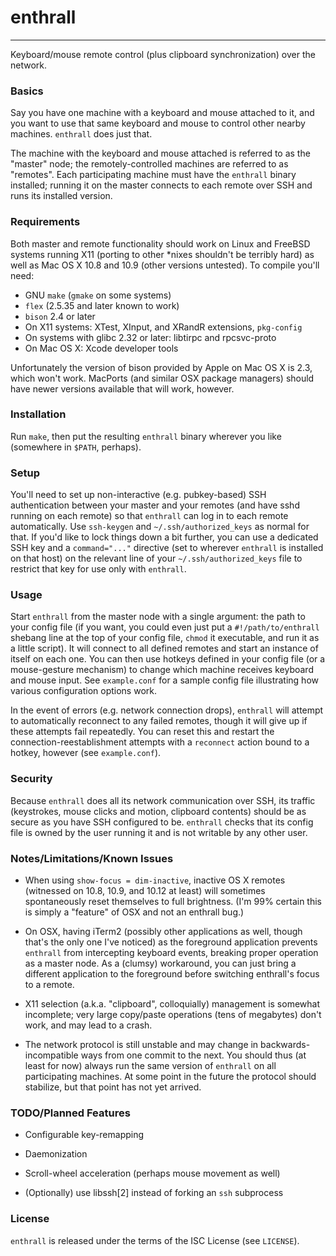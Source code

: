 # enthrall
------------

Keyboard/mouse remote control (plus clipboard synchronization) over
the network.

### Basics

Say you have one machine with a keyboard and mouse attached to it, and
you want to use that same keyboard and mouse to control other nearby
machines.  `enthrall` does just that.

The machine with the keyboard and mouse attached is referred to as the
"master" node; the remotely-controlled machines are referred to as
"remotes".  Each participating machine must have the `enthrall` binary
installed; running it on the master connects to each remote over SSH
and runs its installed version.

### Requirements

Both master and remote functionality should work on Linux and FreeBSD
systems running X11 (porting to other *nixes shouldn't be terribly
hard) as well as Mac OS X 10.8 and 10.9 (other versions untested).  To
compile you'll need:

 - GNU `make` (`gmake` on some systems)
 - `flex` (2.5.35 and later known to work)
 - `bison` 2.4 or later
 - On X11 systems: XTest, XInput, and XRandR extensions, `pkg-config`
 - On systems with glibc 2.32 or later: libtirpc and rpcsvc-proto
 - On Mac OS X: Xcode developer tools

Unfortunately the version of bison provided by Apple on Mac OS X is
2.3, which won't work.  MacPorts (and similar OSX package managers)
should have newer versions available that will work, however.

### Installation

Run `make`, then put the resulting `enthrall` binary wherever you like
(somewhere in `$PATH`, perhaps).

### Setup

You'll need to set up non-interactive (e.g. pubkey-based) SSH
authentication between your master and your remotes (and have sshd
running on each remote) so that `enthrall` can log in to each remote
automatically.  Use `ssh-keygen` and `~/.ssh/authorized_keys` as
normal for that.  If you'd like to lock things down a bit further, you
can use a dedicated SSH key and a `command="..."` directive (set to
wherever `enthrall` is installed on that host) on the relevant line of
your `~/.ssh/authorized_keys` file to restrict that key for use only
with `enthrall`.

### Usage

Start `enthrall` from the master node with a single argument: the path
to your config file (if you want, you could even just put a
`#!/path/to/enthrall` shebang line at the top of your config file,
`chmod` it executable, and run it as a little script).  It will
connect to all defined remotes and start an instance of itself on each
one.  You can then use hotkeys defined in your config file (or a
mouse-gesture mechanism) to change which machine receives keyboard and
mouse input.  See `example.conf` for a sample config file illustrating
how various configuration options work.

In the event of errors (e.g. network connection drops), `enthrall`
will attempt to automatically reconnect to any failed remotes, though
it will give up if these attempts fail repeatedly.  You can reset this
and restart the connection-reestablishment attempts with a `reconnect`
action bound to a hotkey, however (see `example.conf`).

### Security

Because `enthrall` does all its network communication over SSH, its
traffic (keystrokes, mouse clicks and motion, clipboard contents)
should be as secure as you have SSH configured to be.  `enthrall`
checks that its config file is owned by the user running it and is not
writable by any other user.

### Notes/Limitations/Known Issues

 - When using `show-focus = dim-inactive`, inactive OS X remotes
   (witnessed on 10.8, 10.9, and 10.12 at least) will sometimes
   spontaneously reset themselves to full brightness.  (I'm 99%
   certain this is simply a "feature" of OSX and not an enthrall bug.)

 - On OSX, having iTerm2 (possibly other applications as well, though
   that's the only one I've noticed) as the foreground application
   prevents `enthrall` from intercepting keyboard events, breaking
   proper operation as a master node.  As a (clumsy) workaround, you
   can just bring a different application to the foreground before
   switching enthrall's focus to a remote.

 - X11 selection (a.k.a. "clipboard", colloquially) management is
   somewhat incomplete; very large copy/paste operations (tens of
   megabytes) don't work, and may lead to a crash.

 - The network protocol is still unstable and may change in
   backwards-incompatible ways from one commit to the next.  You
   should thus (at least for now) always run the same version of
   `enthrall` on all participating machines.  At some point in the
   future the protocol should stabilize, but that point has not yet
   arrived.

### TODO/Planned Features

 - Configurable key-remapping

 - Daemonization

 - Scroll-wheel acceleration (perhaps mouse movement as well)

 - (Optionally) use libssh[2] instead of forking an `ssh` subprocess

### License

`enthrall` is released under the terms of the ISC License (see
`LICENSE`).
